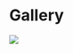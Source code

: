 # Gallery

<img src="https://github.com/StefanPeev/Common-Sans/blob/main/images/CommonSerif_01.jpg" />

